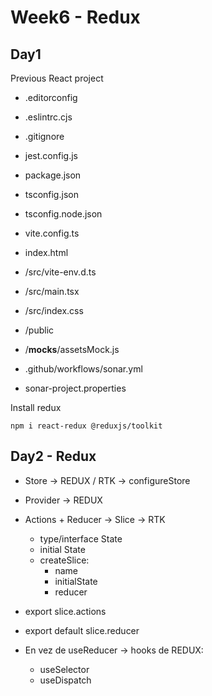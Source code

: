 # Week6 - Redux

## Day1

Previous React project

- .editorconfig
- .eslintrc.cjs
- .gitignore
- jest.config.js
- package.json
- tsconfig.json
- tsconfig.node.json
- vite.config.ts

- index.html
- /src/vite-env.d.ts
- /src/main.tsx
- /src/index.css
- /public
- /__mocks__/assetsMock.js

- .github/workflows/sonar.yml
- sonar-project.properties

Install redux

```shell
npm i react-redux @reduxjs/toolkit
```

## Day2 - Redux

- Store -> REDUX / RTK -> configureStore
- Provider -> REDUX

- Actions + Reducer -> Slice -> RTK

  - type/interface State
  - initial State
  - createSlice:
    - name
    - initialState
    - reducer

- export slice.actions
- export default slice.reducer

- En vez de useReducer -> hooks de REDUX:
  - useSelector
  - useDispatch
